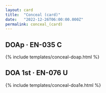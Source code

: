 ```yaml
---
layout: card
title:  "Conceal (card)"
date:   "2022-12-26T06:00:00.000Z"
permalink: conceal_(card)
---
```


## DOAp &middot; EN-035 C

{% include templates/conceal-doap.html %}


## DOA 1st &middot; EN-076 U

{% include templates/conceal-doa1e.html %}
